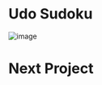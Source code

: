 # Udo Sudoku
![image](https://user-images.githubusercontent.com/61927635/150666585-ea9dcff2-ff56-408d-a491-e53cfd337722.png)
# Next Project
